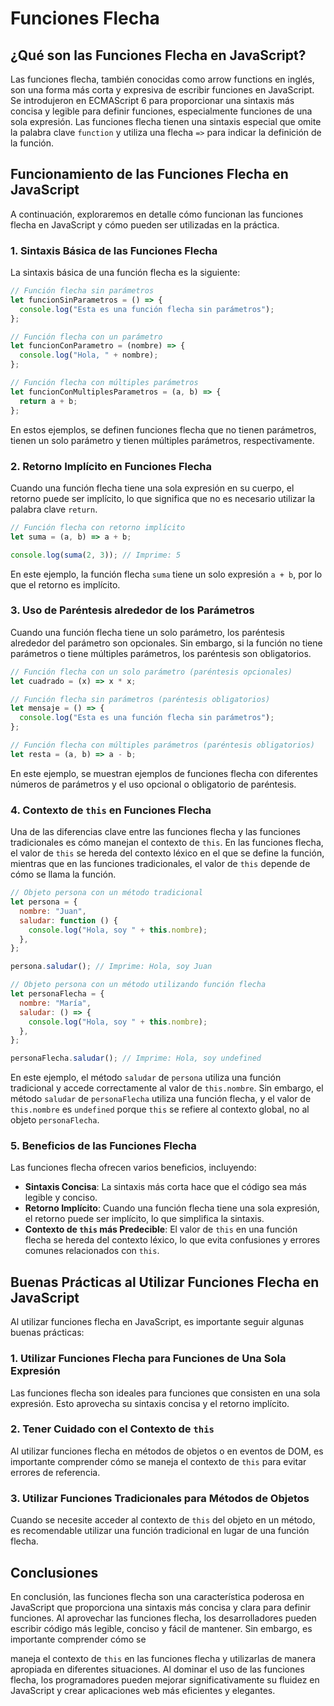 # Funciones Flecha

## ¿Qué son las Funciones Flecha en JavaScript?

Las funciones flecha, también conocidas como arrow functions en inglés, son una forma más corta y expresiva de escribir funciones en JavaScript. Se introdujeron en ECMAScript 6 para proporcionar una sintaxis más concisa y legible para definir funciones, especialmente funciones de una sola expresión. Las funciones flecha tienen una sintaxis especial que omite la palabra clave `function` y utiliza una flecha `=>` para indicar la definición de la función.

## Funcionamiento de las Funciones Flecha en JavaScript

A continuación, exploraremos en detalle cómo funcionan las funciones flecha en JavaScript y cómo pueden ser utilizadas en la práctica.

### 1. Sintaxis Básica de las Funciones Flecha

La sintaxis básica de una función flecha es la siguiente:

```jsx
// Función flecha sin parámetros
let funcionSinParametros = () => {
  console.log("Esta es una función flecha sin parámetros");
};

// Función flecha con un parámetro
let funcionConParametro = (nombre) => {
  console.log("Hola, " + nombre);
};

// Función flecha con múltiples parámetros
let funcionConMultiplesParametros = (a, b) => {
  return a + b;
};
```

En estos ejemplos, se definen funciones flecha que no tienen parámetros, tienen un solo parámetro y tienen múltiples parámetros, respectivamente.

### 2. Retorno Implícito en Funciones Flecha

Cuando una función flecha tiene una sola expresión en su cuerpo, el retorno puede ser implícito, lo que significa que no es necesario utilizar la palabra clave `return`.

```jsx
// Función flecha con retorno implícito
let suma = (a, b) => a + b;

console.log(suma(2, 3)); // Imprime: 5
```

En este ejemplo, la función flecha `suma` tiene un solo expresión `a + b`, por lo que el retorno es implícito.

### 3. Uso de Paréntesis alrededor de los Parámetros

Cuando una función flecha tiene un solo parámetro, los paréntesis alrededor del parámetro son opcionales. Sin embargo, si la función no tiene parámetros o tiene múltiples parámetros, los paréntesis son obligatorios.

```jsx
// Función flecha con un solo parámetro (paréntesis opcionales)
let cuadrado = (x) => x * x;

// Función flecha sin parámetros (paréntesis obligatorios)
let mensaje = () => {
  console.log("Esta es una función flecha sin parámetros");
};

// Función flecha con múltiples parámetros (paréntesis obligatorios)
let resta = (a, b) => a - b;
```

En este ejemplo, se muestran ejemplos de funciones flecha con diferentes números de parámetros y el uso opcional o obligatorio de paréntesis.

### 4. Contexto de `this` en Funciones Flecha

Una de las diferencias clave entre las funciones flecha y las funciones tradicionales es cómo manejan el contexto de `this`. En las funciones flecha, el valor de `this` se hereda del contexto léxico en el que se define la función, mientras que en las funciones tradicionales, el valor de `this` depende de cómo se llama la función.

```jsx
// Objeto persona con un método tradicional
let persona = {
  nombre: "Juan",
  saludar: function () {
    console.log("Hola, soy " + this.nombre);
  },
};

persona.saludar(); // Imprime: Hola, soy Juan

// Objeto persona con un método utilizando función flecha
let personaFlecha = {
  nombre: "María",
  saludar: () => {
    console.log("Hola, soy " + this.nombre);
  },
};

personaFlecha.saludar(); // Imprime: Hola, soy undefined
```

En este ejemplo, el método `saludar` de `persona` utiliza una función tradicional y accede correctamente al valor de `this.nombre`. Sin embargo, el método `saludar` de `personaFlecha` utiliza una función flecha, y el valor de `this.nombre` es `undefined` porque `this` se refiere al contexto global, no al objeto `personaFlecha`.

### 5. Beneficios de las Funciones Flecha

Las funciones flecha ofrecen varios beneficios, incluyendo:

- **Sintaxis Concisa**: La sintaxis más corta hace que el código sea más legible y conciso.
- **Retorno Implícito**: Cuando una función flecha tiene una sola expresión, el retorno puede ser implícito, lo que simplifica la sintaxis.
- **Contexto de `this` más Predecible**: El valor de `this` en una función flecha se hereda del contexto léxico, lo que evita confusiones y errores comunes relacionados con `this`.

## Buenas Prácticas al Utilizar Funciones Flecha en JavaScript

Al utilizar funciones flecha en JavaScript, es importante seguir algunas buenas prácticas:

### 1. Utilizar Funciones Flecha para Funciones de Una Sola Expresión

Las funciones flecha son ideales para funciones que consisten en una sola expresión. Esto aprovecha su sintaxis concisa y el retorno implícito.

### 2. Tener Cuidado con el Contexto de `this`

Al utilizar funciones flecha en métodos de objetos o en eventos de DOM, es importante comprender cómo se maneja el contexto de `this` para evitar errores de referencia.

### 3. Utilizar Funciones Tradicionales para Métodos de Objetos

Cuando se necesite acceder al contexto de `this` del objeto en un método, es recomendable utilizar una función tradicional en lugar de una función flecha.

## Conclusiones

En conclusión, las funciones flecha son una característica poderosa en JavaScript que proporciona una sintaxis más concisa y clara para definir funciones. Al aprovechar las funciones flecha, los desarrolladores pueden escribir código más legible, conciso y fácil de mantener. Sin embargo, es importante comprender cómo se

maneja el contexto de `this` en las funciones flecha y utilizarlas de manera apropiada en diferentes situaciones. Al dominar el uso de las funciones flecha, los programadores pueden mejorar significativamente su fluidez en JavaScript y crear aplicaciones web más eficientes y elegantes.

